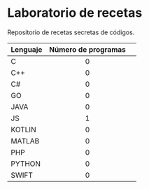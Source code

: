 # Laboratorio de recetas

Repositorio de recetas secretas de códigos.

| Lenguaje        | Número de programas |       |
| -------------   |:-------------:      | -----:|
| C               | 0                   |       |
| C++             | 0                   |       |
| C#              | 0                   |       |
| GO              | 0                   |       |
| JAVA            | 0                   |   |
| JS              | 1                   |   |
| KOTLIN          | 0                   |   |
| MATLAB          | 0                   |   |
| PHP             | 0                   |   |
| PYTHON          | 0                   |   |
| SWIFT           | 0                   |   |

